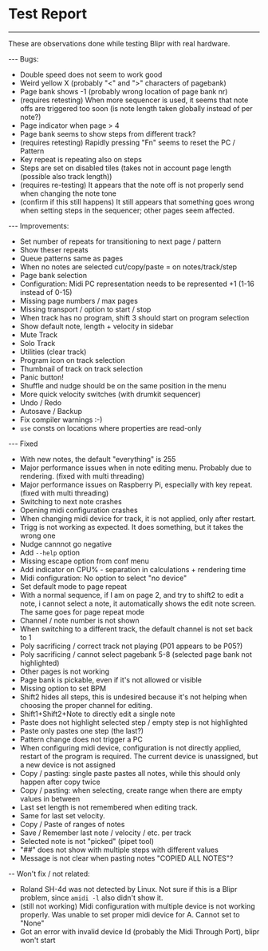 # Test Report

---

These are observations done while testing Blipr with real hardware.

--- Bugs:

- Double speed does not seem to work good
- Weird yellow X (probably "<" and ">" characters of pagebank)
- Page bank shows -1 (probably wrong location of page bank nr)
- (requires retesting) When more sequencer is used, it seems that note offs are triggered too soon (is note length taken globally instead of per note?)
- Page indicator when page > 4
- Page bank seems to show steps from different track?
- (requires retesting) Rapidly pressing "Fn" seems to reset the PC / Pattern
- Key repeat is repeating also on steps
- Steps are set on disabled tiles (takes not in account page length (possible also track length))
- (requires re-testing) It appears that the note off is not properly send when changing the note tone
- (confirm if this still happens) It still appears that something goes wrong when setting steps in the sequencer; other pages seem affected.

--- Improvements:

- Set number of repeats for transitioning to next page / pattern
- Show theser repeats
- Queue patterns same as pages
- When no notes are selected cut/copy/paste = on notes/track/step
- Page bank selection
- Configuration: Midi PC representation needs to be represented +1 (1-16 instead of 0-15)
- Missing page numbers / max pages
- Missing transport / option to start / stop
- When track has no program, shift 3 should start on program selection
- Show default note, length + velocity in sidebar
- Mute Track
- Solo Track
- Utilities (clear track)
- Program icon on track selection
- Thumbnail of track on track selection
- Panic button!
- Shuffle and nudge should be on the same position in the menu
- More quick velocity switches (with drumkit sequencer)
- Undo / Redo
- Autosave / Backup
- Fix compiler warnings :-)
- `use` consts on locations where properties are read-only

--- Fixed

- With new notes, the default "everything" is 255
- Major performance issues when in note editing menu. Probably due to rendering. (fixed with multi threading)
- Major performance issues on Raspberry Pi, especially with key repeat. (fixed with multi threading)
- Switching to next note crashes
- Opening midi configuration crashes
- When changing midi device for track, it is not applied, only after restart.
- Trigg is not working as expected. It does something, but it takes the wrong one
- Nudge cannnot go negative
- Add `--help` option
- Missing escape option from conf menu
- Add indicator on CPU% - separation in calculations + rendering time
- Midi configuration: No option to select "no device"
- Set default mode to page repeat
- With a normal sequence, if I am on page 2, and try to shift2 to edit a note, i cannot select a note, it automatically shows the edit note screen. The same goes for page repeat mode
- Channel / note number is not shown
- When switching to a different track, the default channel is not set back to 1
- Poly sacrificing / correct track not playing (P01 appears to be P05?)
- Poly sacrificing / cannot select pagebank 5-8 (selected page bank not highlighted)
- Other pages is not working
- Page bank is pickable, even if it's not allowed or visible
- Missing option to set BPM
- Shift2 hides all steps, this is undesired because it's not helping when choosing the proper channel for editing.
- Shift1+Shift2+Note to directly edit a single note
- Paste does not highlight selected step / empty step is not highlighted
- Paste only pastes one step (the last?)
- Pattern change does not trigger a PC
- When configuring midi device, configuration is not directly applied, restart of the program is required. The current device is unassigned, but a new device is not assigned
- Copy / pasting: single paste pastes all notes, while this should only happen after copy twice
- Copy / pasting: when selecting, create range when there are empty values in between
- Last set length is not remembered when editing track.
- Same for last set velocity.
- Copy / Paste of ranges of notes
- Save / Remember last note / velocity / etc. per track
- Selected note is not "picked" (pipet tool)
- "##" does not show with multiple steps with different values
- Message is not clear when pasting notes "COPIED ALL NOTES"?

-- Won't fix / not related:

- Roland SH-4d was not detected by Linux. Not sure if this is a Blipr problem, since `amidi -l` also didn't show it.
- (still not working) Midi configuration with multiple device is not working properly. Was unable to set proper midi device for A. Cannot set to "None"
- Got an error with invalid device Id (probably the Midi Through Port), blipr won't start
